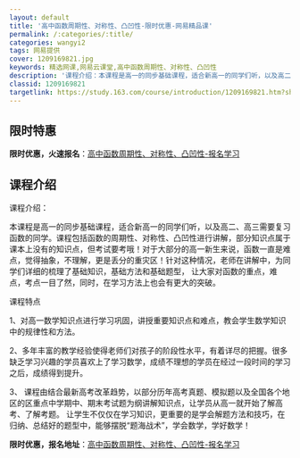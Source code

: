 ```yaml
---
layout: default
title: '高中函数周期性、对称性、凸凹性-限时优惠-网易精品课'
permalink: /:categories/:title/
categories: wangyi2
tags: 网易提供
cover: 1209169821.jpg
keywords: 精选网课,网易云课堂,高中函数周期性、对称性、凸凹性
description: '课程介绍：本课程是高一的同步基础课程，适合新高一的同学们听，以及高二、高三需要复习函数的同学。课程包括函数的周期性、对称'
classid: 1209169821
targetlink: https://study.163.com/course/introduction/1209169821.htm?share=1&shareId=1025206652&utm_campaign=share&utm_medium=iphoneShare&utm_source=&utm_u=1025206652
---
```


## 限时特惠

**限时优惠，火速报名**：[高中函数周期性、对称性、凸凹性-报名学习](https://study.163.com/course/introduction/1209169821.htm?share=1&shareId=1025206652&utm_campaign=share&utm_medium=iphoneShare&utm_source=&utm_u=1025206652)

## 课程介绍

课程介绍：

本课程是高一的同步基础课程，适合新高一的同学们听，以及高二、高三需要复习函数的同学。课程包括函数的周期性、对称性、凸凹性进行讲解，部分知识点属于课本上没有的知识点，但考试要考哦！对于大部分的高一新生来说，函数一直是难点，觉得抽象，不理解，更是丢分的重灾区！针对这种情况，老师在讲解中，为同学们详细的梳理了基础知识，基础方法和基础题型， 让大家对函数的重点，难点，考点一目了然，同时，在学习方法上也会有更大的突破。



课程特点 

1、对高一数学知识点进行学习巩固，讲授重要知识点和难点，教会学生数学知识中的规律性和方法。 

2、多年丰富的教学经验使得老师们对孩子的阶段性水平，有着详尽的把握。很多缺乏学习兴趣的学员喜欢上了学习数学，成绩不理想的学员在经过一段时间的学习之后，成绩得到提升。 

3、 课程由结合最新高考改革趋势，以部分历年高考真题、模拟题以及全国各个地区的区重点中学期中、期末考试题为纲讲解知识点，让学员从高一就开始了解高考、了解考题。 让学生不仅仅在学习知识，更重要的是学会解题方法和技巧，在归纳、总结好的题型中，能够摆脱“题海战术”，学会数学，学好数学！

**限时优惠，报名地址**：[高中函数周期性、对称性、凸凹性-报名学习](https://study.163.com/course/introduction/1209169821.htm?share=1&shareId=1025206652&utm_campaign=share&utm_medium=iphoneShare&utm_source=&utm_u=1025206652)

